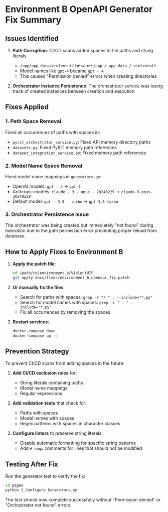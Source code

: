 # Environment B OpenAPI Generator Fix Summary

## Issues Identified

1. **Path Corruption**: CI/CD scans added spaces to file paths and string literals
   - `/app/app_data/violentutf` became `/app / app_data / violentutf`
   - Model names like `gpt-4` became `gpt - 4`
   - This caused "Permission denied" errors when creating directories

2. **Orchestrator Instance Persistence**: The orchestrator service was losing track of created instances between creation and execution

## Fixes Applied

### 1. Path Space Removal
Fixed all occurrences of paths with spaces in:
- `pyrit_orchestrator_service.py`: Fixed API memory directory paths
- `datasets.py`: Fixed PyRIT memory path references
- `dataset_integration_service.py`: Fixed memory path references

### 2. Model Name Space Removal
Fixed model name mappings in `generators.py`:
- OpenAI models: `gpt - 4` → `gpt-4`
- Anthropic models: `claude - 3 - opus - 20240229` → `claude-3-opus-20240229`
- Default model: `gpt - 3.5 - turbo` → `gpt-3.5-turbo`

### 3. Orchestrator Persistence Issue
The orchestrator was being created but immediately "not found" during execution due to the path permission error preventing proper reload from database.

## How to Apply Fixes to Environment B

1. **Apply the patch file**:
   ```bash
   cd /path/to/environment_b/ViolentUTF
   git apply docs/fixes/environment_b_openapi_fix.patch
   ```

2. **Or manually fix the files**:
   - Search for paths with spaces: `grep -r "/ " . --include="*.py"`
   - Search for model names with spaces: `grep -r " - " . --include="*.py"`
   - Fix all occurrences by removing the spaces

3. **Restart services**:
   ```bash
   docker-compose down
   docker-compose up -d
   ```

## Prevention Strategy

To prevent CI/CD scans from adding spaces in the future:

1. **Add CI/CD exclusion rules** for:
   - String literals containing paths
   - Model name mappings
   - Regular expressions

2. **Add validation tests** that check for:
   - Paths with spaces
   - Model names with spaces
   - Regex patterns with spaces in character classes

3. **Configure linters** to preserve string literals:
   - Disable automatic formatting for specific string patterns
   - Add `# noqa` comments for lines that should not be modified

## Testing After Fix

Run the generator test to verify the fix:
```bash
cd pages
python 1_Configure_Generators.py
```

The test should now complete successfully without "Permission denied" or "Orchestrator not found" errors.